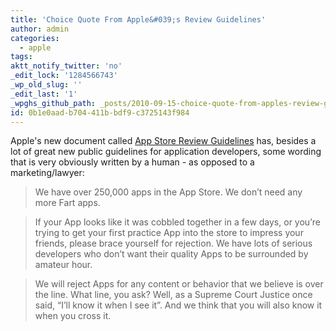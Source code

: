 ```yaml
---
title: 'Choice Quote From Apple&#039;s Review Guidelines'
author: admin
categories:
  - apple
tags: 
aktt_notify_twitter: 'no'
_edit_lock: '1284566743'
_wp_old_slug: ''
_edit_last: '1'
_wpghs_github_path: _posts/2010-09-15-choice-quote-from-apples-review-guidelines.md
id: 0b1e0aad-b704-411b-bdf9-c3725143f984
---
```

<p>Apple's new document called <a href="http://developer.apple.com/appstore/guidelines.html"> App Store Review Guidelines</a> has, besides a lot of great new public guidelines for application developers, some wording that is very obviously written by a human - as opposed to a marketing/lawyer:</p>
<blockquote><p>We have over 250,000 apps in the App Store. We don’t need any more Fart apps.</p></blockquote>
<blockquote><p>If your App looks like it was cobbled together in a few days, or you’re trying to get your first practice App into the store to impress your friends, please brace yourself for rejection. We have lots of serious developers who don’t want their quality Apps to be surrounded by amateur hour.</p></blockquote>
<blockquote><p>We will reject Apps for any content or behavior that we believe is over the line. What line, you ask? Well, as a Supreme Court Justice once said, “I’ll know it when I see it”. And we think that you will also know it when you cross it.</p></blockquote>
